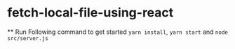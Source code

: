 # fetch-local-file-using-react

** Run Following command to get started
 `yarn install`,
 `yarn start` and
 `node src/server.js`
